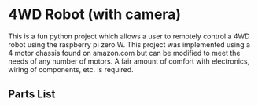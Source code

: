 # 4WD Robot (with camera)

This is a fun python project which allows a user to remotely control a 4WD robot using the raspberry pi zero W. This project was implemented using a 4 motor chassis found on amazon.com but can be modified to meet the needs of any number of motors. A fair amount of comfort with electronics, wiring of components, etc. is required.


## Parts List


